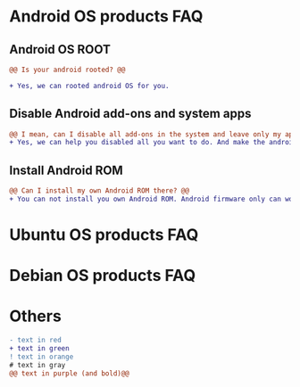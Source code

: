 # Android OS products FAQ 

## Android OS ROOT
```diff
@@ Is your android rooted? @@

+ Yes, we can rooted android OS for you.
```
## 
## Disable Android add-ons and system apps
```diff
@@ I mean, can I disable all add-ons in the system and leave only my application and block the ability to install other applications except my application? @@
+ Yes, we can help you disabled all you want to do. And make the android only work with your app.
```
##
## Install Android ROM
```diff
@@ Can I install my own Android ROM there? @@
+ You can not install you own Android ROM. Android firmware only can work with the right hardware(include CPU and others). But we can custom your android firmware for you if you need. And update to you any time.
```

# Ubuntu OS products FAQ

# Debian OS products FAQ

# Others
```diff
- text in red
+ text in green
! text in orange
# text in gray
@@ text in purple (and bold)@@
```